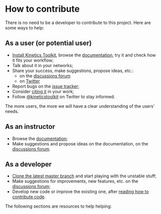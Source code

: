 # How to contribute

There is no need to be a developer to contribute to this project. Here are some ways to help:

## As a user (or potential user)

- [Install Kinetics Toolkit](ktk_installing.md), browse the [documentation](https://kineticstoolkit.uqam.ca), try it and check how it fits your workflow;
- Talk about it in your networks;
- Share your success, make suggestions, propose ideas, etc.:
    - on the [discussions forum](https://github.com/felixchenier/kineticstoolkit/discussions)
    - on [Twitter](https://twitter.com/intent/tweet?screen_name=kineticstoolkit&ref_src=twsrc%5Etfw)
- Report bugs on the [issue tracker](https://github.com/felixchenier/kineticstoolkit/issues);
- Consider [citing it](ktk_citing.md) in your work;
- Follow [@kineticstoolkit](https://twitter.com/kineticstoolkit?ref_src=twsrc%5Etfw) on Twitter to stay informed.

The more users, the more we will have a clear understanding of the users' needs.

## As an instructor

- Browse the [documentation](https://kineticstoolkit.uqam.ca);
- Make suggestions and propose ideas on the documentation, on the [discussions forum](https://github.com/felixchenier/kineticstoolkit/discussions).

## As a developer

- [Clone the latest master branch](dev_installing_from_github.md) and start playing with the unstable stuff;
- Make suggestions for improvements, new features, etc. on the [discussions forum](https://github.com/felixchenier/kineticstoolkit/discussions);
- Develop new code or improve the existing one, after [reading how to contribute code](dev_rules.md).

The following sections are resources to help helping:

```{tableofcontents}
```

